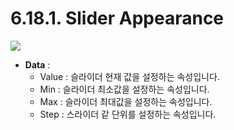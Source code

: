 # 6.18.1. Slider Appearance

![](https://github.com/asoosoft/spidergen-guidebook/tree/eeac9656bff5b368e79bf9dad544cae218642e17/assets/slider-ex-001.png)

* **Data** : 
  * Value : 슬라이더 현재 값을 설정하는 속성입니다.
  * Min : 슬라이더 최소값을 설정하는 속성입니다.
  * Max : 슬라이더 최대값을 설정하는 속성입니다.
  * Step : 스라이더 같 단위를 설정하는 속성입니다.

